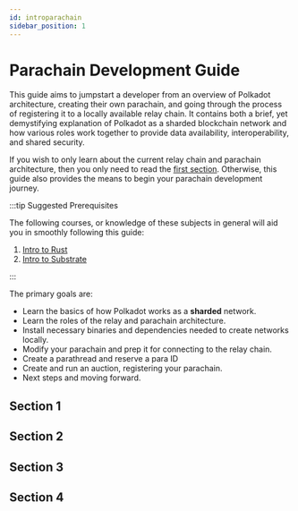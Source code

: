 ```yaml
---
id: introparachain
sidebar_position: 1
---
```


# Parachain Development Guide

This guide aims to jumpstart a developer from an overview of Polkadot architecture, creating their own parachain, and going through the process of registering it to a locally available relay chain.  It contains both a brief, yet demystifying explanation of Polkadot as a sharded blockchain network and how various roles work together to provide data availability, interoperability, and shared security.

If you wish to only learn about the current relay chain and parachain architecture, then you only need to read the [first section](./Parachain/beginner/section1/index.md).  Otherwise, this guide also provides the means to begin your parachain development journey.

:::tip Suggested Prerequisites

The following courses, or knowledge of these subjects in general will aid you in smoothly following this guide:

1. [Intro to Rust](./introrust.md)
2. [Intro to Substrate](./introsubstrate.md)

:::

The primary goals are:

- Learn the basics of how Polkadot works as a **sharded** network.
- Learn the roles of the relay and parachain architecture.
- Install necessary binaries and dependencies needed to create networks locally.
- Modify your parachain and prep it for connecting to the relay chain.
- Create a parathread and reserve a para ID
- Create and run an auction, registering your parachain.
- Next steps and moving forward.


## Section 1 

## Section 2

## Section 3 

## Section 4 
